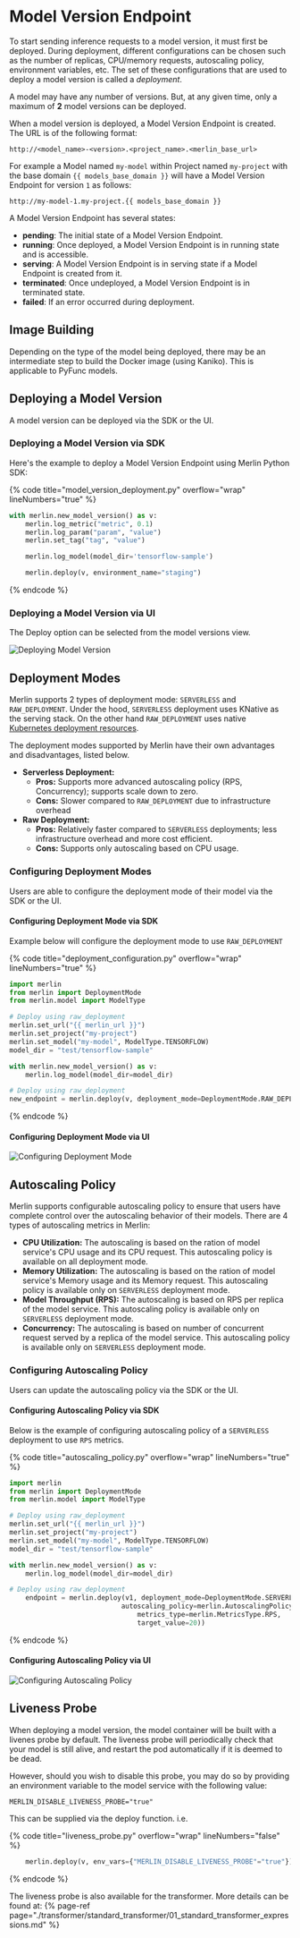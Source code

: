 <!-- page-title: Deploying a Model Version -->
<!-- parent-page-title: Deploying a Model -->
# Model Version Endpoint

To start sending inference requests to a model version, it must first be deployed. During deployment, different configurations can be chosen such as the number of replicas, CPU/memory requests, autoscaling policy, environment variables, etc. The set of these configurations that are used to deploy a model version is called a *deployment*.

A model may have any number of versions. But, at any given time, only a maximum of **2** model versions can be deployed.

When a model version is deployed, a Model Version Endpoint is created. The URL is of the following format:

```
http://<model_name>-<version>.<project_name>.<merlin_base_url>
```

For example a Model named `my-model` within Project named `my-project` with the base domain `{{ models_base_domain }}` will have a Model Version Endpoint for version `1` as follows:

```
http://my-model-1.my-project.{{ models_base_domain }}
```

A Model Version Endpoint has several states:

- **pending**: The initial state of a Model Version Endpoint.
- **running**: Once deployed, a Model Version Endpoint is in running state and is accessible.
- **serving**: A Model Version Endpoint is in serving state if a Model Endpoint is created from it.
- **terminated**: Once undeployed, a Model Version Endpoint is in terminated state.
- **failed**: If an error occurred during deployment.

## Image Building

Depending on the type of the model being deployed, there may be an intermediate step to build the Docker image (using Kaniko). This is applicable to PyFunc models.

## Deploying a Model Version

A model version can be deployed via the SDK or the UI.

### Deploying a Model Version via SDK

Here's the example to deploy a Model Version Endpoint using Merlin Python SDK:

{% code title="model_version_deployment.py" overflow="wrap" lineNumbers="true" %}
```python
with merlin.new_model_version() as v:
    merlin.log_metric("metric", 0.1)
    merlin.log_param("param", "value")
    merlin.set_tag("tag", "value")

    merlin.log_model(model_dir='tensorflow-sample')

    merlin.deploy(v, environment_name="staging")
```
{% endcode %}

### Deploying a Model Version via UI

The Deploy option can be selected from the model versions view.

![Deploying Model Version](../../../images/deploy_model_version.png)

## Deployment Modes

Merlin supports 2 types of deployment mode: `SERVERLESS` and `RAW_DEPLOYMENT`. Under the hood, `SERVERLESS` deployment uses KNative as the serving stack. On the other hand `RAW_DEPLOYMENT` uses native [Kubernetes deployment resources](https://kubernetes.io/docs/concepts/workloads/controllers/deployment/).

The deployment modes supported by Merlin have their own advantages and disadvantages, listed below.

* **Serverless Deployment:**
    - **Pros:** Supports more advanced autoscaling policy (RPS, Concurrency); supports scale down to zero.
    - **Cons:** Slower compared to `RAW_DEPLOYMENT` due to infrastructure overhead
* **Raw Deployment:**
    - **Pros:** Relatively faster compared to `SERVERLESS` deployments; less infrastructure overhead and more cost efficient.
    - **Cons:** Supports only autoscaling based on CPU usage.

### Configuring Deployment Modes

Users are able to configure the deployment mode of their model via the SDK or the UI.

#### Configuring Deployment Mode via SDK

Example below will configure the deployment mode to use `RAW_DEPLOYMENT`

{% code title="deployment_configuration.py" overflow="wrap" lineNumbers="true" %}
```python
import merlin
from merlin import DeploymentMode
from merlin.model import ModelType

# Deploy using raw_deployment
merlin.set_url("{{ merlin_url }}")
merlin.set_project("my-project")
merlin.set_model("my-model", ModelType.TENSORFLOW)
model_dir = "test/tensorflow-sample"

with merlin.new_model_version() as v:
    merlin.log_model(model_dir=model_dir)

# Deploy using raw_deployment
new_endpoint = merlin.deploy(v, deployment_mode=DeploymentMode.RAW_DEPLOYMENT)
```
{% endcode %}

#### Configuring Deployment Mode via UI

![Configuring Deployment Mode](../../../images/deployment_mode.png)

## Autoscaling Policy

Merlin supports configurable autoscaling policy to ensure that users have complete control over the autoscaling behavior of their models. There are 4 types of autoscaling metrics in Merlin:

* **CPU Utilization:** The autoscaling is based on the ration of model service's CPU usage and its CPU request. This autoscaling policy is available on all deployment mode. 
* **Memory Utilization:** The autoscaling is based on the ration of model service's Memory usage and its Memory request. This autoscaling policy is available only on `SERVERLESS` deployment mode.
* **Model Throughput (RPS):** The autoscaling is based on RPS per replica of the model service. This autoscaling policy is available only on `SERVERLESS` deployment mode.
* **Concurrency:** The autoscaling is based on number of concurrent request served by a replica of the model service. This autoscaling policy is available only on `SERVERLESS` deployment mode.

### Configuring Autoscaling Policy

Users can update the autoscaling policy via the SDK or the UI.

#### Configuring Autoscaling Policy via SDK

Below is the example of configuring autoscaling policy of a `SERVERLESS` deployment to use `RPS` metrics.

{% code title="autoscaling_policy.py" overflow="wrap" lineNumbers="true" %}
```python
import merlin
from merlin import DeploymentMode
from merlin.model import ModelType

# Deploy using raw_deployment
merlin.set_url("{{ merlin_url }}")
merlin.set_project("my-project")
merlin.set_model("my-model", ModelType.TENSORFLOW)
model_dir = "test/tensorflow-sample"

with merlin.new_model_version() as v:
    merlin.log_model(model_dir=model_dir)

# Deploy using raw_deployment
    endpoint = merlin.deploy(v1, deployment_mode=DeploymentMode.SERVERLESS,
                            autoscaling_policy=merlin.AutoscalingPolicy(
                                metrics_type=merlin.MetricsType.RPS,
                                target_value=20))
```
{% endcode %}

#### Configuring Autoscaling Policy via UI

![Configuring Autoscaling Policy](../../../images/autoscaling_policy.png)

## Liveness Probe

When deploying a model version, the model container will be built with a livenes probe by default. The liveness probe will periodically check that your model is still alive, and restart the pod automatically if it is deemed to be dead.

However, should you wish to disable this probe, you may do so by providing an environment variable to the model service with the following value:

```
MERLIN_DISABLE_LIVENESS_PROBE="true"
```

This can be supplied via the deploy function. i.e.

{% code title="liveness_probe.py" overflow="wrap" lineNumbers="false" %}
```python
    merlin.deploy(v, env_vars={"MERLIN_DISABLE_LIVENESS_PROBE"="true"})
```
{% endcode %}

The liveness probe is also available for the transformer. More details can be found at: {% page-ref page="./transformer/standard_transformer/01_standard_transformer_expressions.md" %}